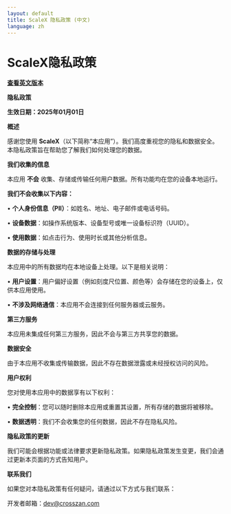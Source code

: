```yaml
---
layout: default
title: ScaleX 隐私政策 (中文)
language: zh
---
```


# **ScaleX隐私政策**

[**查看英文版本**](scalex-en.html)

**隐私政策**

**生效日期：2025年01月01日**

**概述**

感谢您使用 **ScaleX**（以下简称“本应用”）。我们高度重视您的隐私和数据安全。本隐私政策旨在帮助您了解我们如何处理您的数据。

**我们收集的信息**

本应用 **不会** 收集、存储或传输任何用户数据。所有功能均在您的设备本地运行。

**我们不会收集以下内容：**

•	**个人身份信息（PII）**：如姓名、地址、电子邮件或电话号码。

•	**设备数据**：如操作系统版本、设备型号或唯一设备标识符（UUID）。

•	**使用数据**：如点击行为、使用时长或其他分析信息。

**数据的存储与处理**

本应用中的所有数据均在本地设备上处理。以下是相关说明：

•	**用户设置**：用户偏好设置（例如刻度尺位置、颜色等）会存储在您的设备上，仅供本应用使用。

•	**不涉及网络通信**：本应用不会连接到任何服务器或云服务。

**第三方服务**

本应用未集成任何第三方服务，因此不会与第三方共享您的数据。

**数据安全**

由于本应用不收集或传输数据，因此不存在数据泄露或未经授权访问的风险。

**用户权利**

您对使用本应用中的数据享有以下权利：

•	**完全控制**：您可以随时删除本应用或重置其设置，所有存储的数据将被移除。

•	**数据透明**：我们不会收集您的任何数据，因此不存在隐私风险。

**隐私政策的更新**

我们可能会根据功能或法律要求更新隐私政策。如果隐私政策发生变更，我们会通过更新本页面的方式告知用户。

**联系我们**

如果您对本隐私政策有任何疑问，请通过以下方式与我们联系：

开发者邮箱：dev@crosszan.com
